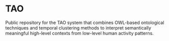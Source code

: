 # TAO
Public repository for the TAO system that combines OWL-based ontological techniques and temporal clustering methods to interpret semantically meaningful high-level contexts from low-level human activity patterns.
